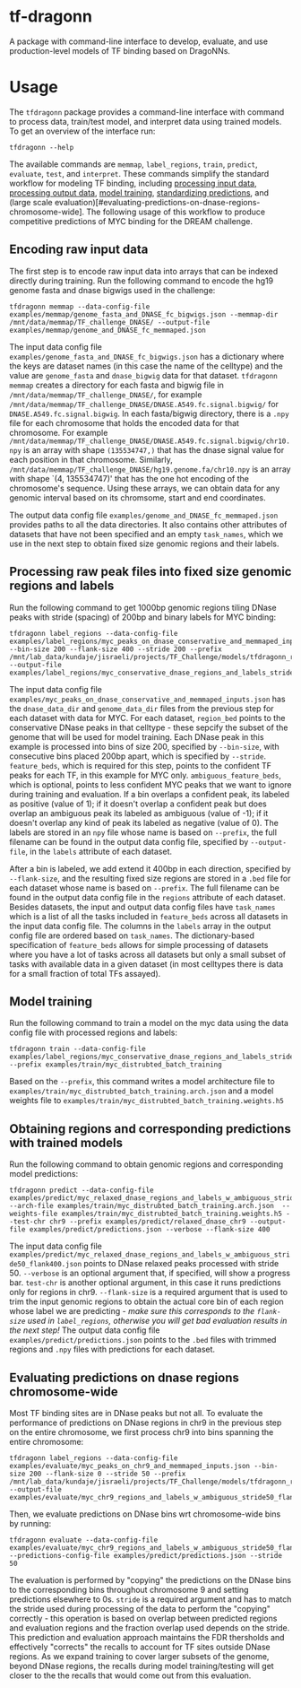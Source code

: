 # tf-dragonn
A package with command-line interface to develop, evaluate, and use production-level models of TF binding based on DragoNNs. 

# Usage
The `tfdragonn` package provides a command-line interface with command to process data, train/test model, and interpret data using trained models. To get an overview of the interface run:
```
tfdragonn --help
```
The available commands are `memmap`, `label_regions`, `train`, `predict`, `evaluate`, `test`, and `interpret`. These commands simplify the standard workflow for modeling TF binding, including [processing input data](#encoding-raw-input-data), [processing output data](#Processing-raw-peak-files-into-fixed-size-genomic-regions-and-labels), [model training](#model-training), [standardizing predictions](#obtaining-regions-and-corresponding-predictions-with-trained-models), and (large scale evaluation)[#evaluating-predictions-on-dnase-regions-chromosome-wide]. The following usage of this workflow to produce competitive predictions of MYC binding for the DREAM challenge.

## Encoding raw input data
The first step is to encode raw input data into arrays that can be indexed directly during training. Run the following command to encode the hg19 genome fasta and dnase bigwigs used in the challenge:
```
tfdragonn memmap --data-config-file examples/memmap/genome_fasta_and_DNASE_fc_bigwigs.json --memmap-dir /mnt/data/memmap/TF_challenge_DNASE/ --output-file examples/memmap/genome_and_DNASE_fc_memmaped.json
```
The input data config file `examples/genome_fasta_and_DNASE_fc_bigwigs.json` has a dictionary where the keys are dataset names (in this case the name of the celltype) and the value are `genome_fasta` and `dnase_bigwig` data for that dataset. `tfdragonn memmap` creates a directory for each fasta and bigwig file in `/mnt/data/memmap/TF_challenge_DNASE/`, for example `/mnt/data/memmap/TF_challenge_DNASE/DNASE.A549.fc.signal.bigwig/` for `DNASE.A549.fc.signal.bigwig`. In each fasta/bigwig directory, there is a `.npy` file for each chromosome that holds the encoded data for that chromosome. For example `/mnt/data/memmap/TF_challenge_DNASE/DNASE.A549.fc.signal.bigwig/chr10.npy` is an array with shape `(135534747,)` that has the dnase signal value for each position in that chromosome. Similarly, `/mnt/data/memmap/TF_challenge_DNASE/hg19.genome.fa/chr10.npy` is an	array with shape `(4, 135534747)' that has the one hot encoding of the chromosome's sequence. Using these arrays, we can obtain data for any genomic interval based on its chromsome, start and end coordinates.

The output data config file `examples/genome_and_DNASE_fc_memmaped.json` provides paths to all the data directories. It also contains other attributes of datasets that have not been specified and an empty `task_names`, which we use in the next step to obtain fixed size genomic regions and their labels.

## Processing raw peak files into fixed size genomic regions and labels
Run the following command to get 1000bp genomic regions tiling DNase peaks with stride (spacing) of 200bp and binary labels for MYC binding:
```
tfdragonn label_regions --data-config-file examples/label_regions/myc_peaks_on_dnase_conservative_and_memmaped_inputs.json --bin-size 200 --flank-size 400 --stride 200 --prefix /mnt/lab_data/kundaje/jisraeli/projects/TF_Challenge/models/tfdragonn_regions_and_labels/myc_new_regions_and_labels_w_ambiguous_stride200_flank400 --output-file examples/label_regions/myc_conservative_dnase_regions_and_labels_stride200_flank400.json 
```
The input data config file `examples/myc_peaks_on_dnase_conservative_and_memmaped_inputs.json` has the `dnase_data_dir` and `genome_data_dir` files from the previous step for each dataset with data for MYC. For each dataset, `region_bed` points to the conservative DNase peaks in that celltype - these sepcify the subset of the genome that will be used for model training. Each DNase peak in this example is processed into bins of size 200, specified by `--bin-size`, with consecutive bins placed 200bp apart, which is specified by `--stride`. `feature_beds`, which is required for this step, points to the confident TF peaks for each TF, in this example for MYC only. `ambiguous_feature_beds`, which is optional, points to less confident MYC peaks that we want to ignore during training and evaluation. If a bin overlaps a confident peak, its labeled as positive (value of 1); if it doesn't overlap a confident peak but does overlap an ambiguous peak its labeled as ambiguous (value of -1); if it doesn't overlap any kind of peak its labeled as negative (value of 0). The labels are stored in an `npy` file whose name is based on `--prefix`, the full filename can be found in the output data config file, specified by `--output-file`, in the `labels` attribute of each dataset.

After a bin is labeled, we add extend it 400bp in each direction, specified by `--flank-size`, and the resulting fixed size regions are stored in a `.bed` file for each dataset whose name is based on `--prefix`. The full filename can be found in the output data config file in the `regions` attribute of each dataset. Besides datasets, the input and output data config files have `task_names` which is a list of all the tasks included in `feature_beds` across all datasets in the input data config file. The columns in the `labels` array in the output config file are ordered based on `task_names`. The dictionary-based specification of `feature_beds` allows for simple processing of datasets where you have a lot of tasks across all datasets but only a small subset of tasks with available data in a given dataset (in most celltypes there is data for a small fraction of total TFs assayed). 

## Model training
Run the following command to train a model on the myc data using the data config file with processed regions and labels:
```
tfdragonn train --data-config-file examples/label_regions/myc_conservative_dnase_regions_and_labels_stride200_flank400.json --prefix examples/train/myc_distrubted_batch_training
```
Based on the `--prefix`, this command writes a model architecture file to `examples/train/myc_distrubted_batch_training.arch.json` and a model weights file to `examples/train/myc_distrubted_batch_training.weights.h5` 

## Obtaining regions and corresponding predictions with trained models
Run the following command to obtain genomic regions and corresponding model predictions:
```
tfdragonn predict --data-config-file examples/predict/myc_relaxed_dnase_regions_and_labels_w_ambiguous_stride50_flank400.json --arch-file examples/train/myc_distrubted_batch_training.arch.json  --weights-file examples/train/myc_distrubted_batch_training.weights.h5 --test-chr chr9 --prefix examples/predict/relaxed_dnase_chr9 --output-file examples/predict/predictions.json --verbose --flank-size 400
```
The input data config file `examples/predict/myc_relaxed_dnase_regions_and_labels_w_ambiguous_stride50_flank400.json` points to DNase relaxed peaks processed with stride 50. `--verbose` is an optional argument that, if specified, will show a progress bar. `test-chr` is another optional argument, in this case it runs predictions only for regions in chr9. `--flank-size` is a required argument that is used to trim the input genomic regions to obtain the actual core bin of each region whose label we are predicting - *make sure this corresponds to the `flank-size` used in `label_regions`, otherwise you will get bad evaluation results in the next step!* The output data config file `examples/predict/predictions.json` points to the `.bed` files with trimmed regions and `.npy` files with predictions for each dataset.

## Evaluating predictions on dnase regions chromosome-wide
Most TF binding sites are in DNase peaks but not all. To evaluate the performance of predictions on DNase regions in chr9 in the previous step on the entire chromosome, we first process chr9 into bins spanning the entire chromosome:
```
tfdragonn label_regions --data-config-file examples/evaluate/myc_peaks_on_chr9_and_memmaped_inputs.json --bin-size 200 --flank-size 0 --stride 50 --prefix /mnt/lab_data/kundaje/jisraeli/projects/TF_Challenge/models/tfdragonn_regions_and_labels/myc_chr9_regions_and_labels_w_ambiguous_stride50_flank0 --output-file examples/evaluate/myc_chr9_regions_and_labels_w_ambiguous_stride50_flank0.json
```
Then, we evaluate predictions on DNase bins wrt chromosome-wide bins by running:
```
tfdragonn evaluate --data-config-file examples/evaluate/myc_chr9_regions_and_labels_w_ambiguous_stride50_flank0.json --predictions-config-file examples/predict/predictions.json --stride 50
```
The evaluation is performed by "copying" the predictions on the DNase bins to the corresponding bins throughout chromosome 9 and setting predictions elsewhere to 0s. `stride` is a required argument and has to match the stride used during processing of the data to perform the "copying" correctly - this operation is based on overlap between predicted regions and evaluation regions and the fraction overlap used depends on the stride. This prediction and evaluation approach maintains the FDR thersholds and effectively "corrects" the recalls to account for TF sites outside DNase regions. As we expand training to cover larger subsets of the genome, beyond DNase regions, the recalls during model training/testing will get closer to the the recalls that would come out from this evaluation.
